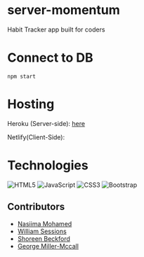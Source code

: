 # server-momentum

Habit Tracker app built for coders

# Connect to DB
```
npm start

```

# Hosting
Heroku (Server-side): [here](https://momentum-appnodejs.herokuapp.com/)

Netlify(Client-Side): 


# Technologies

![HTML5](https://img.shields.io/badge/-HTML5-%23E44D27?style=flat-square&logo=html5&logoColor=ffffff)
![JavaScript](https://img.shields.io/badge/-JavaScript-%23F7DF1C?style=flat-square&logo=javascript&logoColor=000000&labelColor=%23F7DF1C&color=%23FFCE5A)
![CSS3](https://img.shields.io/badge/-CSS3-%231572B6?style=flat-square&logo=css3)
![Bootstrap](https://img.shields.io/badge/-Bootstrap-563D7C?style=flat-square&logo=bootstrap)


## Contributors

- <a href="https://github.com/nasiima">Nasiima Mohamed</a>
- <a href="https://github.com/Izgardon">William Sessions</a>
- <a href="https://github.com/shoreenb">Shoreen Beckford </a>
- <a href="https://github.com/GMillerMc">George Miller-Mccall</a>








